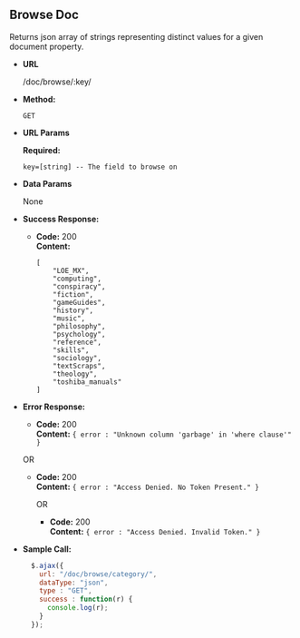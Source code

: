 **Browse Doc**
----
  Returns json array of strings representing distinct values for a given document property.

* **URL**

  /doc/browse/:key/

* **Method:**

  `GET`

*  **URL Params**

   **Required:**

   `key=[string] -- The field to browse on`

* **Data Params**

  None

* **Success Response:**

  * **Code:** 200 <br />
    **Content:**
    ```
    [
        "LOE_MX",
        "computing",
        "conspiracy",
        "fiction",
        "gameGuides",
        "history",
        "music",
        "philosophy",
        "psychology",
        "reference",
        "skills",
        "sociology",
        "textScraps",
        "theology",
        "toshiba_manuals"
    ]
    ```

* **Error Response:**

  * **Code:** 200 <br />
    **Content:** `{ error : "Unknown column 'garbage' in 'where clause'" }`

  OR

  * **Code:** 200 <br />
    **Content:** `{ error : "Access Denied. No Token Present." }`

    OR

    * **Code:** 200 <br />
      **Content:** `{ error : "Access Denied. Invalid Token." }`

* **Sample Call:**

  ```javascript
    $.ajax({
      url: "/doc/browse/category/",
      dataType: "json",
      type : "GET",
      success : function(r) {
        console.log(r);
      }
    });
  ```
